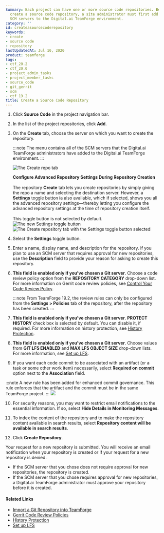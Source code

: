 ```yaml
---
Summary: Each project can have one or more source code repositories. Before you can
  create a source code repository, a site administrator must first add one or more
  SCM servers to the Digital.ai TeamForge environment.
category: ''
id: createasourcecoderepository
keywords:
- create
- source code
- repository
lastUpdatedAt: Jul 10, 2020
product: teamforge
tags:
- ctf_20.2
- ctf_20.0
- project_admin_tasks
- project_member_tasks
- source_code
- git_gerrit
- scm
- ctf_19.2
title: Create a Source Code Repository
---
```



1. Click **Source Code** in the project navigation bar.

2. In the list of the project repositories, click **Add**.

3. On the **Create** tab, choose the server on which you want to create the repository.

   :::note
   The menu contains all of the SCM servers that the Digital.ai TeamForge administrators have added to the Digital.ai TeamForge environment.
   :::

   ![The Create repo tab](/docs/assets/images/20.0-scm-settingstoggle.png)  

   **Configure Advanced Repository Settings During Repository Creation**<br></br>
   The repository **Create** tab lets you create repositories by simply giving the repo a name and selecting the destination server. However, a **Settings** toggle button ia also available, which if selected, shows you all the advanced repository settings—thereby letting you configure the advanced repository settings at the time of repository creation itself.<br></br>
   This toggle button is not selected by default. 
   ![The new Settings toggle button](/docs/assets/images/20.0-scm-settingstoggle.png)
   ![The Create repository tab with the Settings toggle button selected](/docs/assets/images/20.0-scm-settingstoggle01.png)

4. Select the **Settings** toggle button. 

5. Enter a name, display name, and description for the repository. If you plan to use an SCM server that requires approval for new repositories, use the **Description** field to provide your reason for asking to create this repository.

6. **This field is enabled only if you've chosen a Git server**. Choose a code review policy option from the **REPOSITORY CATEGORY** drop-down list. For more information on Gerrit code review policies, see [Control Your Code Review Policy](./codereviewpolicy).

   :::note
   From TeamForge 19.2, the review rules can only be configured from the **Settings > Policies** tab of the repository, after the repository has been created.
   :::

7. **This field is enabled only if you've chosen a Git server**. **PROTECT HISTORY** check box is selected by default. You can disable it, if required. For more information on history protection, see [History Protection](./historyprotect).

8. **This field is enabled only if you've chosen a Git server**. Choose values from **GIT LFS ENABLED** and **MAX LFS OBJECT SIZE** drop-down lists. For more information, see [Set up LFS](./setuplfs).

9. If you want each code commit to be associated with an artifact (or a task or some other work item) necessarily, select **Required on commit** option next to the **Association** field.

  :::note
  A new rule has been added for enhanced commit governance. This rule enforces that the artifact and the commit must be in the same TeamForge project.
  :::
  ![](/docs/assets/images/SCM-same_project_association.png)

10. For security reasons, you may want to restrict email notifications to the essential information. If so, select **Hide Details in Monitoring Messages**.

11. To index the content of the repository and to make the repository content available in search results, select **Repository content will be available in search results**.

12. Click **Create Repository**.

Your request for a new repository is submitted. You will receive an email notification when your repository is created or if your request for a new repository is denied.

* If the SCM server that you chose does not require approval for new repositories, the repository is created.
* If the SCM server that you chose requires approval for new repositories, a Digital.ai TeamForge administrator must approve your repository before it is created.

<!-- :::note
For information about implications of TeamForge EventQ integration on SCM commits and associations, see [SCM Commits in TeamForge with EventQ Integration][eventq_overview.html#scmcommitsinTFeventqintegration].
::: -->


#### Related Links

* [Import a Git Repository into TeamForge](./import-git-repo)
* [Gerrit Code Review Policies](./codereviewpolicy)
* [History Protection](./historyprotect)
* [Set up LFS](./setuplfs)
